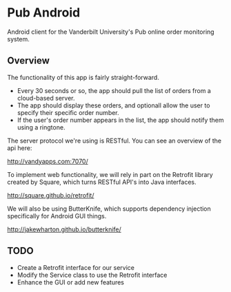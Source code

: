 Pub Android
===========

Android client for the Vanderbilt University's Pub online order monitoring system.

## Overview

The functionality of this app is fairly straight-forward.

- Every 30 seconds or so, the app should pull the list of orders from a cloud-based server.
- The app should display these orders, and optionall allow the user to specify their specific order number.
- If the user's order number appears in the list, the app should notify them using a ringtone.

The server protocol we're using is RESTful. You can see an overview of the api here:

http://vandyapps.com:7070/

To implement web functionality, we will rely in part on the Retrofit library created by Square, which turns RESTful API's into Java interfaces.

http://square.github.io/retrofit/

We will also be using ButterKnife, which supports dependency injection specifically for Android GUI things.

http://jakewharton.github.io/butterknife/

## TODO

- Create a Retrofit interface for our service
- Modify the Service class to use the Retrofit interface
- Enhance the GUI or add new features

